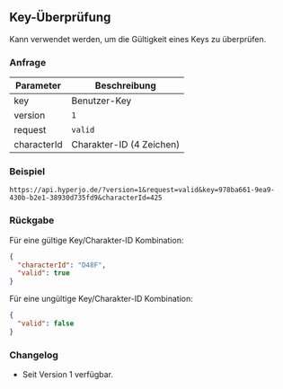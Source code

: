 ## Key-Überprüfung

Kann verwendet werden, um die Gültigkeit eines Keys zu überprüfen.

### Anfrage

| Parameter | Beschreibung                         |
| --- |--------------------------------------|
| key | Benutzer-Key                         |
| version | `1`                                  |
| request | `valid`                              |
| characterId | Charakter-ID (4 Zeichen) |

### Beispiel

`https://api.hyperjo.de/?version=1&request=valid&key=978ba661-9ea9-430b-b2e1-38930d735fd9&characterId=425`

### Rückgabe

Für eine gültige Key/Charakter-ID Kombination:
```json
{
  "characterId": "D48F",
  "valid": true
}
```

Für eine ungültige Key/Charakter-ID Kombination:
```json
{
  "valid": false
}
```

### Changelog

- Seit Version 1 verfügbar.
